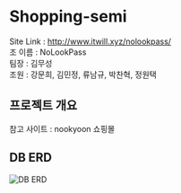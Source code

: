 # Shopping-semi

Site Link : http://www.itwill.xyz/nolookpass/ <br>
조 이름 : NoLookPass <br>
팀장 : 김무성 <br>
조원 : 강문희, 김민정, 류남규, 박찬혁, 정원택 <br>

## 프로젝트 개요
참고 사이트 : nookyoon 쇼핑몰 <br>


## DB ERD
![DB ERD](https://user-images.githubusercontent.com/58097202/129297596-3eb31d99-d0dc-49e2-947a-7172e8d364dc.png)
